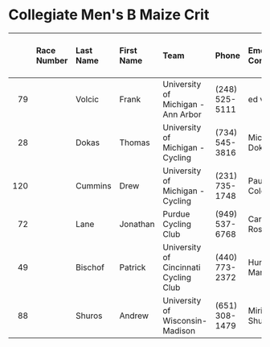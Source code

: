 # Collegiate Men's B Maize Crit

|     | Race Number   | Last Name   | First Name   | Team                                  | Phone          | Emergency Contact   | Emergency Phone   |   USAC License |   ZIP |   USAC Category Road | Category Entered / Merchandise Ordered   |
|----:|:--------------|:------------|:-------------|:--------------------------------------|:---------------|:--------------------|:------------------|---------------:|------:|---------------------:|:-----------------------------------------|
|  79 |               | Volcic      | Frank        | University of Michigan - Ann Arbor    | (248) 525-5111 | ed volcic           | (586) 365-8220    |         631174 | 48104 |                    3 | Collegiate Men's B Maize Crit            |
|  28 |               | Dokas       | Thomas       | University of Michigan - Cycling      | (734) 545-3816 | Michelle Dokas      | (734) 558-2869    |         616748 | 48105 |                    3 | Collegiate Men's B Maize Crit            |
| 120 |               | Cummins     | Drew         | University of Michigan - Cycling      | (231) 735-1748 | Paula Colombo       | (231) 360-8441    |         448061 | 49686 |                    3 | Collegiate Men's B Maize Crit            |
|  72 |               | Lane        | Jonathan     | Purdue Cycling Club                   | (949) 537-6768 | Carmela Rossi-Lane  | (949) 232-6873    |         633424 | 92603 |                    3 | Collegiate Men's B Maize Crit            |
|  49 |               | Bischof     | Patrick      | University of Cincinnati Cycling Club | (440) 773-2372 | Hunter Marshall     | (440) 384-9335    |         515652 | 45219 |                    3 | Collegiate Men's B Maize Crit            |
|  88 |               | Shuros      | Andrew       | University of Wisconsin-Madison       | (651) 308-1479 | Miriam Shuros       | (651) 245-1289    |         392169 | 55116 |                    4 | Collegiate Men's B Maize Crit            |